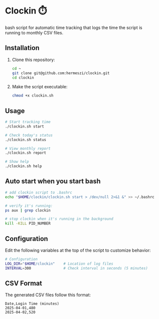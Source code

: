 # Clockin ⏱️

bash script for automatic time tracking that logs the time the script is running to monthly CSV files.

## Installation

1. Clone this repository:
   ```bash
   cd ~
   git clone git@github.com:hermeszi/clockin.git
   cd clockin
   ```

2. Make the script executable:
   ```bash
   chmod +x clockin.sh
   ```

## Usage

```bash
# Start tracking time
./clockin.sh start

# Check today's status
./clockin.sh status

# View monthly report
./clockin.sh report

# Show help
./clockin.sh help
```

## Auto start when you start bash

```bash
# add clockin script to .bashrc
echo "$HOME/clockin/clockin.sh start > /dev/null 2>&1 &" >> ~/.bashrc

# verify it's running:
ps aux | grep clockin

# stop clockin when it's running in the background
kill -KILL PID_NUMBER

```

## Configuration

Edit the following variables at the top of the script to customize behavior:

```bash
# Configuration
LOG_DIR="$HOME/clockin"    # Location of log files
INTERVAL=300               # Check interval in seconds (5 minutes)
```

## CSV Format

The generated CSV files follow this format:

```
Date,Login Time (minutes)
2025-04-01,480
2025-04-02,520
```
